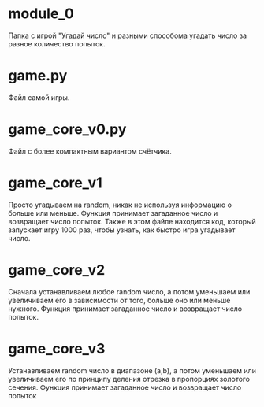# module_0
Папка с игрой "Угадай число" и разными способома угадать число за разное количество попыток.
# game.py
Файл самой игры.
# game_core_v0.py
Файл с более компактным вариантом счётчика.
# game_core_v1
Просто угадываем на random, никак не используя информацию о больше или меньше. Функция принимает загаданное число и возвращает число попыток.
Также в этом файле находится код, который запускает игру 1000 раз, чтобы узнать, как быстро игра угадывает число.
# game_core_v2
Сначала устанавливаем любое random число, а потом уменьшаем или увеличиваем его в зависимости от того, больше оно или меньше нужного. Функция принимает загаданное число и возвращает число попыток. 
# game_core_v3
Устанавливаем random число в диапазоне (a,b), а потом уменьшаем или увеличиваем его по принципу деления отрезка в пропорциях золотого сечения. Функция принимает загаданное число и возвращает число попыток
